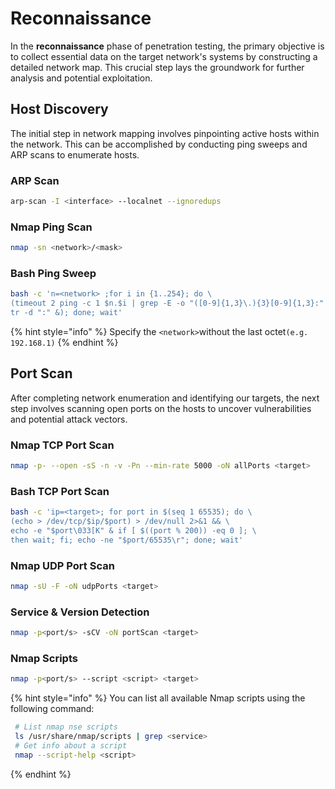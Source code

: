 # Reconnaissance

In the **reconnaissance** phase of penetration testing, the primary objective is to collect essential data on the target network's systems by constructing a detailed network map. This crucial step lays the groundwork for further analysis and potential exploitation.

## Host Discovery

The initial step in network mapping involves pinpointing active hosts within the network. This can be accomplished by conducting ping sweeps and ARP scans to enumerate hosts.

### ARP Scan

```bash
arp-scan -I <interface> --localnet --ignoredups
```

### Nmap Ping Scan

```bash
nmap -sn <network>/<mask>
```

### Bash Ping Sweep

```bash
bash -c 'n=<network> ;for i in {1..254}; do \
(timeout 2 ping -c 1 $n.$i | grep -E -o "([0-9]{1,3}\.){3}[0-9]{1,3}:" | \
tr -d ":" &); done; wait'
```

{% hint style="info" %}
Specify  the `<network>`without the last octet`(e.g. 192.168.1)`
{% endhint %}

## Port Scan

After completing network enumeration and identifying our targets, the next step involves scanning open ports on the hosts to uncover vulnerabilities and potential attack vectors.

### Nmap TCP Port Scan

```bash
nmap -p- --open -sS -n -v -Pn --min-rate 5000 -oN allPorts <target>
```

### Bash TCP Port Scan

```bash
bash -c 'ip=<target>; for port in $(seq 1 65535); do \
(echo > /dev/tcp/$ip/$port) > /dev/null 2>&1 && \
echo -e "$port\033[K" & if [ $((port % 200)) -eq 0 ]; \
then wait; fi; echo -ne "$port/65535\r"; done; wait'
```

### Nmap UDP Port Scan

```bash
nmap -sU -F -oN udpPorts <target>
```

### Service & Version Detection

```bash
nmap -p<port/s> -sCV -oN portScan <target>
```

### Nmap Scripts

```bash
nmap -p<port/s> --script <script> <target>
```

{% hint style="info" %}
You can list all available Nmap scripts using the following command:

```bash
 # List nmap nse scripts
 ls /usr/share/nmap/scripts | grep <service>
 # Get info about a script
 nmap --script-help <script>
```
{% endhint %}
